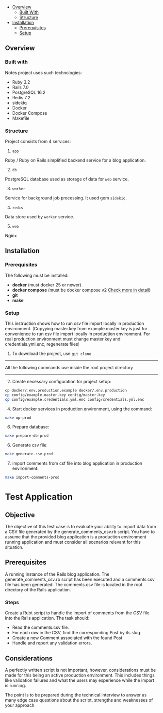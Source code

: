 - [Overview](#overview)
    - [Built With](#built-with)
    - [Structure](#structure)
- [Installation](#installation)
    - [Prerequisites](#prerequisites)
    - [Setup](#setup)

## Overview

### Built with

Notes project uses such technologies:
- Ruby 3.2
- Rails 7.0
- PostgreSQL 16.2
- Redis 7.2
- sidekiq
- Docker
- Docker Compose
- Makefile

### Structure

Project consists from 4 services:

1. `app`

Ruby / Ruby on Rails simplified backend service for a blog application.

2. `db`

PostgreSQL database used as storage of data for `web` service.

3. `worker`

Service for background job processing. It used gem `sidekiq`.

4. `redis`

Data store used by `worker` service.

5. `web`

Nginx 

## Installation

### Prerequisites

The following  must be installed:
- **docker**              (must docker 25 or newer)
- **docker compose**      (must be docker compose v2  [Check more in detail](https://docs.docker.com/compose/migrate/))
- **git**
- **make**

### Setup

This instruction shows how to run csv file import locally in production environment.
(Copyying master.key from example.master.key is just for convenience to run csv file import locally
in production environment. For real production environment must change master.key and credentials.yml.enc, 
regenerate files)

1.  To download the project, use `git clone`

***
All the following commands use inside the root project directory
***

2.  Create necessary configuration for project setup:

```bash
cp docker/.env.production.example docker/.env.production
cp config/example.master.key config/master.key
cp config/example.credentials.yml.enc config/credentials.yml.enc

```

4. Start docker services in production environment, using the command:
 ```bash
make up-prod
```

6. Prepare database:
```bash
make prepare-db-prod
``` 
6. Generate csv file:
```bash
make generate-csv-prod
``` 
7. Import comments from csf file into blog application in production environment:
```bash
make import-comments-prod
```

# Test Application

## Objective
The objective of this test case is to evaluate your ability to import data from a CSV file generated by the generate_comments_csv.rb script.
You have to assume that the provided blog application is a production environment running application and must consider all scenarios relevant for this situation.


## Prerequisites
A running instance of the Rails blog application.
The generate_comments_csv.rb script has been executed and a comments.csv file has been generated.
The comments.csv file is located in the root directory of the Rails application.

### Steps
Create a Rubt script to handle the import of comments from the CSV file into the Rails application. The task should:

- Read the comments.csv file.
- For each row in the CSV, find the corresponding Post by its slug.
- Create a new Comment associated with the found Post
- Handle and report any validation errors.

## Considerations

A perfectly written script is not important, however, considerations must be made for this being an active production environment.  This includes things like
validation failures and what the users may experience while the import is running.


The point is to be prepared during the technical interview to answer as many edge case questions about the script, strengths and weaknesses of your approach
